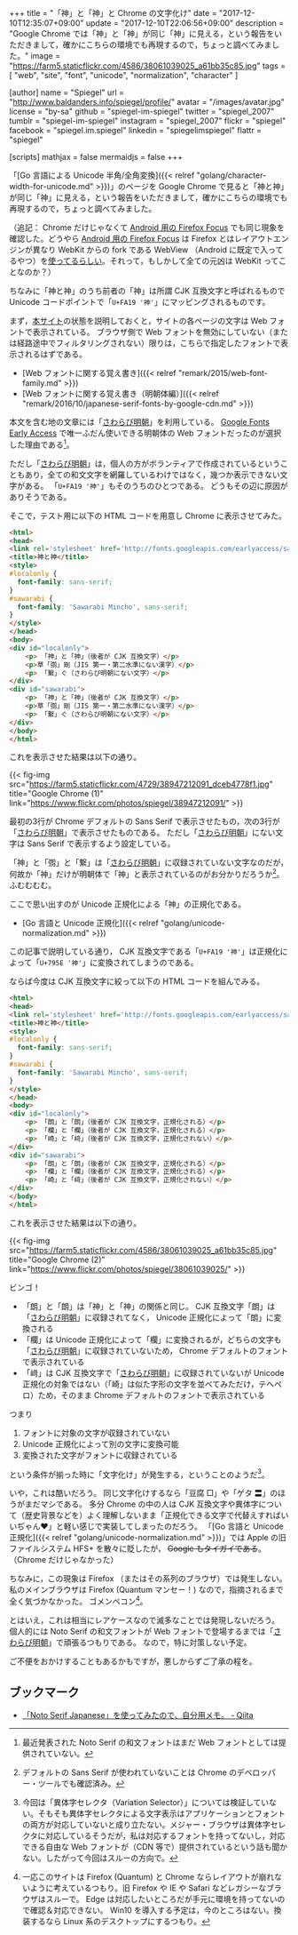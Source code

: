 +++
title = "「神」と「神」と Chrome の文字化け"
date =  "2017-12-10T12:35:07+09:00"
update =  "2017-12-10T22:06:56+09:00"
description = "Google Chrome では「神」と「神」が同じ「神」に見える，という報告をいただきまして，確かにこちらの環境でも再現するので，ちょっと調べてみました。"
image = "https://farm5.staticflickr.com/4586/38061039025_a61bb35c85.jpg"
tags        = [ "web", "site", "font", "unicode", "normalization", "character" ]

[author]
  name      = "Spiegel"
  url       = "http://www.baldanders.info/spiegel/profile/"
  avatar    = "/images/avatar.jpg"
  license   = "by-sa"
  github    = "spiegel-im-spiegel"
  twitter   = "spiegel_2007"
  tumblr    = "spiegel-im-spiegel"
  instagram = "spiegel_2007"
  flickr    = "spiegel"
  facebook  = "spiegel.im.spiegel"
  linkedin  = "spiegelimspiegel"
  flattr    = "spiegel"

[scripts]
  mathjax = false
  mermaidjs = false
+++

「[Go 言語による Unicode 半角/全角変換]({{< relref "golang/character-width-for-unicode.md" >}})」のページを Google Chrome で見ると「神と神」が同じ「神」に見える，という報告をいただきまして，確かにこちらの環境でも再現するので，ちょっと調べてみました。

（追記： Chrome だけじゃなくて [Android 用の Firefox Focus](https://play.google.com/store/apps/details?id=org.mozilla.focus) でも同じ現象を確認した。どうやら [Android 用の Firefox Focus] は Firefox とはレイアウトエンジンが異なり WebKit からの fork である WebView （Android に既定で入ってるやつ）を[使ってるらしい](http://www.eweek.com/enterprise-apps/mozilla-brings-firefox-focus-to-android-to-improve-privacy "Firefox Focus Debuts on Android With Automatic Tracking Protection")。それって，もしかして全ての元凶は WebKit ってことなのか？）

ちなみに「神と神」のうち前者の「神」は所謂 CJK 互換文字と呼ばれるもので Unicode コードポイントで「`U+FA19 '神'`」にマッピングされるものです。

まず，[本サイト]の状態を説明しておくと，サイトの各ページの文字は Web フォントで表示されている。
ブラウザ側で Web フォントを無効にしていない（または経路途中でフィルタリングされない）限りは，こちらで指定したフォントで表示されるはずである。

- [Web フォントに関する覚え書き]({{< relref "remark/2015/web-font-family.md" >}})
- [Web フォントに関する覚え書き（明朝体編）]({{< relref "remark/2016/10/japanese-serif-fonts-by-google-cdn.md" >}})

本文を含む地の文章には「[さわらび明朝]」を利用している。
[Google Fonts Early Access](https://fonts.google.com/earlyaccess) で唯一ふだん使いできる明朝体の Web フォントだったのが選択した理由である[^ns1]。

[^ns1]: 最近発表された Noto Serif の和文フォントはまだ Web フォントとしては提供されていない。

ただし「[さわらび明朝]」は，個人の方がボランティアで作成されているということもあり，全ての和文文字を網羅しているわけではなく，幾つか表示できない文字がある。
「`U+FA19 '神'`」もそのうちのひとつである。
どうもその辺に原因がありそうである。

そこで，テスト用に以下の HTML コードを用意し Chrome に表示させてみた。

```html
<html>
<head>
<link rel='stylesheet' href='http://fonts.googleapis.com/earlyaccess/sawarabimincho.css' type='text/css'>
<title>神と神</title>
<style>
#localonly {
  font-family: sans-serif;
}
#sawarabi {
  font-family: 'Sawarabi Mincho', sans-serif;
}
</style>
</head>
<body>
<div id="localonly">
	<p>	「神」と「神」（後者が CJK 互換文字）</p>
	<p>草「彅」剛（JIS 第一・第二水準にない漢字）</p>
	<p>	「繋」ぐ（さわらび明朝にない文字）</p>
</div>
<div id="sawarabi">
	<p>	「神」と「神」（後者が CJK 互換文字）</p>
	<p>草「彅」剛（JIS 第一・第二水準にない漢字）</p>
	<p>	「繋」ぐ（さわらび明朝にない文字）</p>
</div>
</body>
</html>
```

これを表示させた結果は以下の通り。

{{< fig-img src="https://farm5.staticflickr.com/4729/38947212091_dceb4778f1.jpg" title="Google Chrome (1)" link="https://www.flickr.com/photos/spiegel/38947212091/" >}}

最初の3行が Chrome デフォルトの Sans Serif で表示させたもの，次の3行が「[さわらび明朝]」で表示させたものである。
ただし「[さわらび明朝]」にない文字は Sans Serif で表示するよう設定している。

「神」と「彅」と「繋」は「[さわらび明朝]」に収録されていない文字なのだが，何故か「神」だけが明朝体で「神」と表示されているのがお分かりだろうか[^sm1]。
ふむむむむ。

[^sm1]: デフォルトの Sans Serif が使われていないことは Chrome のデベロッパー・ツールでも確認済み。

ここで思い出すのが Unicode 正規化による「神」の正規化である。

- [Go 言語と Unicode 正規化]({{< relref "golang/unicode-normalization.md" >}})

この記事で説明している通り， CJK 互換文字である「`U+FA19 '神'`」は正規化によって「`U+795E '神'`」に変換されてしまうのである。

ならば今度は CJK 互換文字に絞って以下の HTML コードを組んでみる。

```html
<html>
<head>
<link rel='stylesheet' href='http://fonts.googleapis.com/earlyaccess/sawarabimincho.css' type='text/css'>
<title>神と神</title>
<style>
#localonly {
  font-family: sans-serif;
}
#sawarabi {
  font-family: 'Sawarabi Mincho', sans-serif;
}
</style>
</head>
<body>
<div id="localonly">
	<p>	「朗」と「朗」（後者が CJK 互換文字，正規化される）</p>
	<p>	「欄」と「欄」（後者が CJK 互換文字，正規化される）</p>
	<p>	「崎」と「﨑」（後者が CJK 互換文字，正規化されない）</p>
</div>
<div id="sawarabi">
	<p>	「朗」と「朗」（後者が CJK 互換文字，正規化される）</p>
	<p>	「欄」と「欄」（後者が CJK 互換文字，正規化される）</p>
	<p>	「崎」と「﨑」（後者が CJK 互換文字，正規化されない）</p>
</div>
</body>
</html>
```

これを表示させた結果は以下の通り。

{{< fig-img src="https://farm5.staticflickr.com/4586/38061039025_a61bb35c85.jpg" title="Google Chrome (2)" link="https://www.flickr.com/photos/spiegel/38061039025/" >}}

ビンゴ！

- 「朗」と「朗」は「神」と「神」の関係と同じ。 CJK 互換文字「朗」は「[さわらび明朝]」に収録されてなく， Unicode 正規化によって「朗」に変換される
- 「欄」は Unicode 正規化によって「欄」に変換されるが，どちらの文字も「[さわらび明朝]」に収録されていないため， Chrome デフォルトのフォントで表示されている
- 「﨑」は CJK 互換文字で「[さわらび明朝]」に収録されていないが Unicode 正規化の対象ではない（「崎」は似た字形の文字を並べてみただけ，テヘペロ）ため，そのまま Chrome デフォルトのフォントで表示されている

つまり

1. フォントに対象の文字が収録されていない
2. Unicode 正規化によって別の文字に変換可能
3. 変換された文字がフォントに収録されている

という条件が揃った時に「文字化け」が発生する，ということのようだ[^vs1]。

[^vs1]: 今回は「異体字セレクタ（Variation Selector）」については検証していない。そもそも異体字セレクタによる文字表示はアプリケーションとフォントの両方が対応していないと成り立たない。メジャー・ブラウザは異体字セレクタに対応しているそうだが，私は対応するフォントを持ってないし，対応できる自由な Web フォントが（CDN 等で）提供されているという話も聞かない。したがって今回はスルーの方向で。

いや，これは酷いだろう。
同じ文字化けするなら「豆腐 □」や「ゲタ 〓」のほうがまだマシである。
多分 Chrome の中の人は CJK 互換文字や異体字について（歴史背景などを）よく理解しないまま「正規化できる文字で代替えすればいいぢゃん♥」と軽い感じで実装してしまったのだろう。
「[Go 言語と Unicode 正規化]({{< relref "golang/unicode-normalization.md" >}})」では Apple の旧ファイルシステム HFS+ を散々に貶したが， ~~Google もタイガイである~~。（Chrome だけじゃなかった）

ちなみに，この現象は Firefox （またはその系列のブラウザ）では発生しない。
私のメインブラウザは Firefox (Quantum マンセー！) なので，指摘されるまで全く気づかなかった。
ゴメンペコン[^c1]。

[^c1]: 一応このサイトは Firefox (Quantum) と Chrome ならレイアウトが崩れないように考えているつもり。旧 Firefox や IE や Safari などレガシーなブラウザはスルーで。 Edge は対応したいところだが手元に環境を持ってないので確認＆対応できない。 Win10 を導入する予定は，今のところはない。換装するなら Linux 系のデスクトップにするつもり。

とはいえ，これは相当にレアケースなので滅多なことでは発現しないだろう。
個人的には Noto Serif の和文フォントが Web フォントで登場するまでは「[さわらび明朝]」で頑張るつもりである。
なので，特に対策しない予定。

ご不便をおかけすることもあるかもですが，悪しからずご了承の程を。

## ブックマーク

- [「Noto Serif Japanese」を使ってみたので、自分用メモ。 - Qiita](https://qiita.com/umeume66/items/01291353fc43c17da992)

[本サイト]: / "text.Baldanders.info"
[さわらび明朝]: http://sawarabi-fonts.osdn.jp/ "さわらびフォント"
[Android 用の Firefox Focus]: https://play.google.com/store/apps/details?id=org.mozilla.focus
